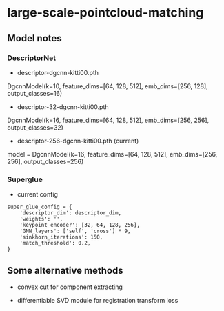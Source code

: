 # large-scale-pointcloud-matching

## Model notes

### DescriptorNet

* descriptor-dgcnn-kitti00.pth

DgcnnModel(k=10, feature_dims=[64, 128, 512], emb_dims=[256, 128], output_classes=16)

* descriptor-32-dgcnn-kitti00.pth

DgcnnModel(k=16, feature_dims=[64, 128, 512], emb_dims=[256, 256], output_classes=32)

* descriptor-256-dgcnn-kitti00.pth (current)

model = DgcnnModel(k=16, feature_dims=[64, 128, 512], emb_dims=[256, 256], output_classes=256)

### Superglue

* current config

````
super_glue_config = {
    'descriptor_dim': descriptor_dim,
    'weights': '',
    'keypoint_encoder': [32, 64, 128, 256],
    'GNN_layers': ['self', 'cross'] * 9,
    'sinkhorn_iterations': 150,
    'match_threshold': 0.2,
}
````
## Some alternative methods

* convex cut for component extracting

* differentiable SVD module for registration transform loss
